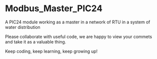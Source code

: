 # Modbus_Master_PIC24
A PIC24 module working as a master in a network of RTU in a system of water distribution


Please collaborate with useful code, we are happy to view your commets and take it as a valuable thing.

Keep coding, keep learning, keep growing up!
